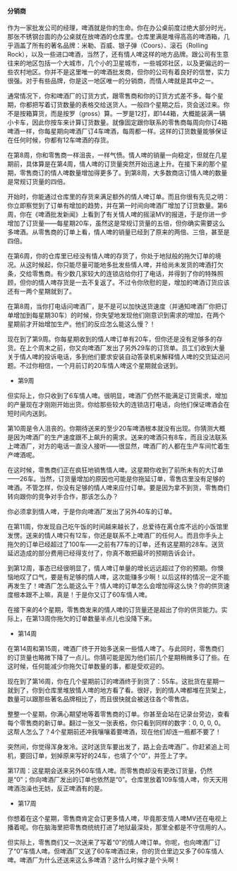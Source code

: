 #### 分销商

作为一家批发公司的经理，啤酒就是你的生命。你在办公桌前度过绝大部分时光，那张不锈钢台面的办公桌就在放啤酒的仓库里。仓库里满是堆得高高的啤酒箱，几乎涵盖了所有的著名品牌：米勒、百威、银子弹（Coors）、滚石（Rolling Rock），以及一些进口啤酒，当然了，还有情人啤这样的地方品牌。跟公司有生意往来的地区包括一个大城市，几个小的卫星城市，一些城郊社区，以及更偏远的一些农村地区。你并不是这里唯一的啤酒批发商，但你的公司有着良好的信誉，实力很强。对于有些品牌，你是这一地区唯一的分销商，而情人啤就是其中之一。

通常情况下，你和啤酒厂的订货方式，跟零售商和你的订货方式差不多。每个星期，你都把写着订货数量的表格交给送货人。一般四个星期之后，货会送过来。你不是按箱算货，而是按罗（gross）算。一罗是12打，即144箱，大概能装满一辆小卡车，因此你按车来计算订货数量。就像固定跟你联系的零售商每周向你订4箱啤酒一样，你每星期向啤酒厂订4车啤酒，每周都一样。这样的订货数量能够保证在任何时候，你都有12车啤酒的存货。

在第8周，你和零售商一样沮丧，一样气愤。情人啤的销量一向稳定，但就在几星期前，具体算是在第4周，情人啤的订货量突然开始迅速上升。在接下来的那个星期，零售商订的情人啤数量增加得更多了。到第8周，大多数商店订情人啤的数量是常规订货量的四倍。

开始时，你能通过仓库里的存货来满足额外的情人啤订单。而且你很有先见之明：你立即察觉到了订单有增加的趋势，并在第一时间向啤酒厂增加了订货数量。第6周，你在《啤酒批发新闻》上看到了有关情人啤的摇滚MV的报道，于是你进一步增加了订货量——每星期20车，虽然这是常规订货量的五倍，但你确实需要这么多啤酒。从零售商的订单上看，情人啤的销量已经到了原来的两倍、三倍，甚至是四倍。

在第6周，你的仓库里已经没有情人啤的存货了，你处于地狱般的拖欠订单的境况。从这时候起，你只能尽量可能地多批发些情人啤，并给尚未发货的啤酒打欠条，交给零售商。有少数几家较大的连锁店给你打了电话，并得到了你的特殊照顾，但你的情人啤存货是一去不复返了。不过令你欣慰的是，增加的啤酒订货应该还有一两个星期就到了。

在第8周，当你打电话问啤酒厂，是不是可以加快送货速度（并通知啤酒厂你把订单增加到每星期30车）的时候，你失望地发现他们刚意识到需求的增加，在两个星期前才开始增加生产。他们的反应怎么能这么慢？！

现在到了第9周。你每星期收到的情人啤订单有20车，但你还是没有足够多的存货。在上个周末之前，你又向啤酒厂发出了另外29车的订货单。员工们收到大量关于情人啤的投诉电话，多到他们要求安装自动答录机来解释情人啤的交货延迟问题。不过你相信，一个月前订的20车情人啤这个星期就会送到。

*   第9周

但实际上，你只收到了6车情人啤。很明显，啤酒厂仍然不能满足订货需求，增加的产量现在才刚刚开始出货。你给那些较大的连锁店打电话，向他们保证啤酒会在短时间内送到。

第10周是令人沮丧的。你期待送来的至少20车啤酒根本就没有出现。你猜测大概是因为啤酒厂的生产速度跟不上飙升的需求。送来的啤酒只有8车，而且没法联系上啤酒厂，对方的电话一直没人接听——很显然，啤酒厂的人都在生产车间忙着生产啤酒呢。

在这时候，零售商们正在疯狂地销售情人啤。这星期你收到了前所未有的大订单——26车。当然，订货量增加的原因也可能是你拖延订单，零售店里没有足够的啤酒。不管怎样，你没有足够的情人啤来应付订单。要是因为拿不到货，零售商们转向跟你的竞争对手合作，那该怎么办？

你必须拿到情人啤，于是你向啤酒厂发出了另外40车的订单。

在第11周，你发现自己吃午饭的时间越来越长了，总爱待在离仓库不远的小饭馆里发愣。送来的情人啤只有12车，你还是联系不上啤酒厂的任何人。而且你手头上拖欠的订单已经超过了100车——之前有77车的订单，还有这星期的28车。送货延迟造成的部分费用已经得支付了，你真不敢把最坏的预期告诉会计。

到第12周，事态已经很明显了，情人啤订单量的增长远远超过了你的预期。你懊恼地叹了口气，要是有足够的情人啤，这次能赚多少啊！以后这样的情况一定不能再发生了！啤酒厂怎么能这么干？情人啤的订单怎么会增加得这么快？你的供货速度根本跟不上嘛，真是！于是你又订了60车情人啤。

在接下来的4个星期，零售商发来的情人啤的订货量还是超出了你的供货能力。实际上，在第13周你拖欠的订单数量半点儿也没降下来。

*   第14周

在第14周和第15周，啤酒厂终于开始多送来一些情人啤了。与此同时，零售商们的订货量也略微下降了一点儿。你猜可能是因为他们前几个星期稍微多订了些。在这时候，任何能减少你拖欠订单数量的事，都是受欢迎的。

现在到了第16周，你在几个星期前订的啤酒终于到货了：55车。这批货在星期一就到了，你到仓库里堆放情人啤的地方看了看。很好，到的情人啤都堆在货架上，数量可以跟那些著名品牌相比了，而且很快就会被送往各个零售店。

整整一个星期，你满心期望地等着零售商的订单。你甚至会站在记录台旁边，查看每个零售商的新订单。翻过一张又一张表格，你只看到同样的数字：0, 0, 0, 0。这帮人怎么了？4个星期前还冲我嚷嚷着要啤酒，现在他们却连一瓶都不要了！

突然间，你觉得浑身发冷。这时送货车要出发了，路上会去啤酒厂。你赶紧追上司机，要回订单，划掉原来写好的24车，也填了个“0”，并签上了字。

第17周：这星期会送来另外60车情人啤。而零售商却没有更改订货量，仍然是“0”；你向啤酒厂发出的订单也依然是“0”。仓库里放着109车情人啤，你天天用啤酒泡澡也无妨，反正啤酒有的是。

*   第17周

你想着在这个星期，零售商肯定会订更多情人啤，毕竟那支情人啤MV还在电视上播着呢。你在脑海里把零售商统统打进了地狱最深处，那里全都是不守信用的人。

但实际上，零售商们又一次送来了写着“0”的情人啤订单。你呢，也向啤酒厂订了“0”车情人啤。但啤酒厂又送了60车啤酒过来，你的货仓里边又多了60车情人啤。啤酒厂为什么还送来这么多啤酒？这什么时候才是个头啊！